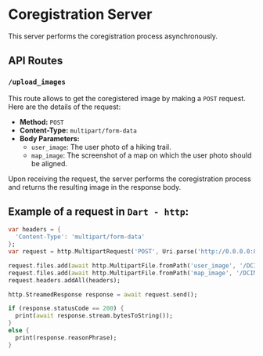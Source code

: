 # Coregistration Server

This server performs the coregistration process asynchronously.

## API Routes

### `/upload_images`

This route allows to get the coregistered image by making a `POST` request. Here are the details of the request:

- **Method:** `POST`
- **Content-Type:** `multipart/form-data`
- **Body Parameters:**
    - `user_image`: The user photo of a hiking trail.
    - `map_image`: The screenshot of a map on which the user photo should be aligned.

Upon receiving the request, the server performs the coregistration process and returns the resulting image in the response body.

## Example of a request in `Dart - http`:

```dart
var headers = {
  'Content-Type': 'multipart/form-data'
};
var request = http.MultipartRequest('POST', Uri.parse('http://0.0.0.0:8080/upload_images?usr_1x=83.41027154663527&usr_1y=159.08441558441564&usr_2x=831.4622195985835&usr_2y=149.11038961038957&usr_3x=848.08559622196&usr_3y=1103.2922077922078&usr_4x=85.07260920897295&usr_4y=1118.2532467532467&map_1x=538.1351829988198&map_1y=205.62987012987014&map_2x=917.1481700118065&map_2y=569.6818181818181&map_3x=385.20011806375487&map_3y=1073.3701298701299&map_4x=32.78453364817028&map_4y=642.8246753246754'));

request.files.add(await http.MultipartFile.fromPath('user_image', '/DCIM/Camera/picture1.JPG'));
request.files.add(await http.MultipartFile.fromPath('map_image', '/DCIM/Screenshots/picture2.JPG'));
request.headers.addAll(headers);

http.StreamedResponse response = await request.send();

if (response.statusCode == 200) {
  print(await response.stream.bytesToString());
}
else {
  print(response.reasonPhrase);
}
```
